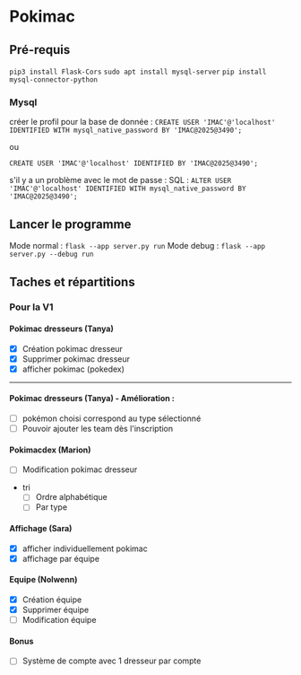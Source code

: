 # Pokimac

## Pré-requis

`pip3 install Flask-Cors`
`sudo apt install mysql-server`
`pip install mysql-connector-python`

### Mysql

créer le profil pour la base de donnée :
`CREATE USER 'IMAC'@'localhost' IDENTIFIED WITH mysql_native_password BY 'IMAC@2025@3490';`

ou

`CREATE USER 'IMAC'@'localhost' IDENTIFIED BY 'IMAC@2025@3490';`

s'il y a un problème avec le mot de passe :
SQL :
`ALTER USER 'IMAC'@'localhost' IDENTIFIED WITH mysql_native_password BY 'IMAC@2025@3490';`

## Lancer le programme

Mode normal : `flask --app server.py run`
Mode debug : `flask --app server.py --debug run`

## Taches et répartitions

### Pour la V1

#### Pokimac dresseurs (Tanya)

- [x] Création pokimac dresseur
- [x] Supprimer pokimac dresseur
- [x] afficher pokimac (pokedex)

---

#### Pokimac dresseurs (Tanya) - Amélioration :

- [ ] pokémon choisi correspond au type sélectionné
- [ ] Pouvoir ajouter les team dès l'inscription

#### Pokimacdex (Marion)

- [ ] Modification pokimac dresseur
- tri
  - [ ] Ordre alphabétique
  - [ ] Par type

#### Affichage (Sara)

- [x] afficher individuellement pokimac
- [x] affichage par équipe

#### Equipe (Nolwenn)

- [x] Création équipe
- [x] Supprimer équipe
- [ ] Modification équipe

#### Bonus

- [ ] Système de compte avec 1 dresseur par compte
